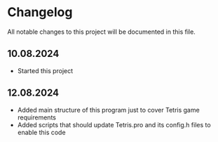 # Changelog

All notable changes to this project will be documented in this file.

## 10.08.2024

* Started this project

## 12.08.2024

* Added main structure of this program just to cover Tetris game requirements
* Added scripts that should update Tetris.pro and its config.h files to enable this code

